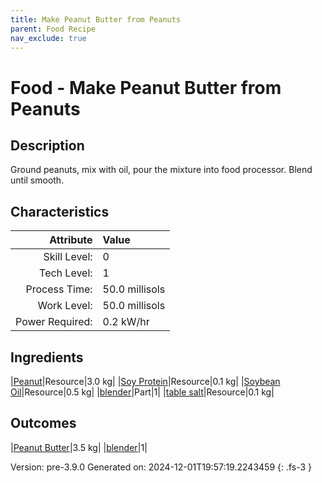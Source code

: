 ```yaml
---
title: Make Peanut Butter from Peanuts
parent: Food Recipe
nav_exclude: true
---
```

# Food - Make Peanut Butter from Peanuts

## Description
Ground peanuts, mix with oil, pour the mixture into food processor.&#10;&#9;&#9;Blend until smooth.

## Characteristics

| Attribute      | Value |
|--------:|:------|
|Skill Level:|0|
|Tech Level:|1|
|Process Time:|50.0 millisols|
|Work Level:|50.0 millisols|
|Power Required:|0.2 kW/hr|

## Ingredients

|[Peanut](../resource/peanut.html)|Resource|3.0 kg|
|[Soy Protein](../resource/soy-protein.html)|Resource|0.1 kg|
|[Soybean Oil](../resource/soybean-oil.html)|Resource|0.5 kg|
|[blender](../part/blender.html)|Part|1|
|[table salt](../resource/table-salt.html)|Resource|0.1 kg|

## Outcomes

|[Peanut Butter](../resource/peanut-butter.html)|3.5 kg|
|[blender](../part/blender.html)|1|


Version: pre-3.9.0 Generated on: 2024-12-01T19:57:19.2243459
{: .fs-3 }

